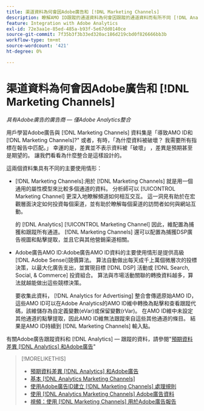 ```yaml
---
title: 渠道資料為何會因Adobe廣告和 [!DNL Marketing Channels]
description: 瞭解AMO ID跟蹤的通道資料為何會因跟蹤的通道資料而有所不同 [!DNL Analytics Marketing Channels]。
feature: Integration with Adobe Analytics
exl-id: 72e3aa1e-85ed-485a-b93f-5e67dd0140ce
source-git-commit: 7f35b3f3b33ed320ac186d219cbd0f826666bb3b
workflow-type: tm+mt
source-wordcount: '421'
ht-degree: 0%

---
```


# 渠道資料為何會因Adobe廣告和 [!DNL Marketing Channels]

*具有Adobe廣告的廣告商 — 僅Adobe Analytics整合*

用戶學習Adobe廣告與 [!DNL Marketing Channels] 資料集是「導致AMO ID和 [!DNL Marketing Channels]?&quot; 或者，有時，「為什麼資料被破壞？ 我需要所有指標在報告中匹配。」 幸運的是，差異並不表示資料被「破壞」 ，差異是預期甚至是期望的。 讓我們看看為什麼整合是這樣設計的。

這兩個資料集具有不同的主要使用情形：

* [!DNL Marketing Channels]:用於 [!DNL Marketing Channels] 就是用一個通用的屬性模型來比較多個通道的資料。 分析師可以 [!UICONTROL Marketing Channel] 更深入地瞭解頻道如何相互交互。 這一洞見有助於在宏觀層面決定如何投資每個渠道，並有助於瞭解每個渠道的訪問者如何與網站互動。

   的 [!DNL Analytics] [!UICONTROL Marketing Channel] 因此，維配置為捕獲和跟蹤所有通道。 [!DNL Marketing Channels] 還可以配置為捕獲DSP廣告視圖和點擊提取，並且它與其他營銷渠道相關。

* Adobe廣告AMO ID:Adobe廣告AMO ID資料的主要使用情形是提供高級 [!DNL Adobe Sensei]競價算法。 算法自動做出每天成千上萬個微層次的投標決策，以最大化廣告支出，並實現目標 [!DNL DSP] 活動或 [!DNL Search, Social, & Commerce] 投資組合。 算法與市場活動關聯的轉換資料越多，算法就越能做出這些競標決策。

   要收集此資料， [!DNL Analytics for Advertising] 整合會傳遞原始AMO ID，這些AMO ID可以在Adobe Analytics的AMO ID維中轉換為點擊和查看跟蹤代碼，該維儲存為自定義變數(eVar)或保留變數(rVar)。 在AMO ID維中未設定其他通道的點擊提取，因此AMO ID維無法跟蹤來自這些其他通道的條目。 結果是AMO ID持續到 [!DNL Marketing Channels] 輸入點。

有關Adobe廣告跟蹤資料和 [!DNL Analytics] — 跟蹤的資料，請參閱&quot;[預期資料差異 [!DNL Analytics] 和Adobe廣告](../data-variances.md)&quot;

>[!MORELIKETHIS]
>
>* [預期資料差異 [!DNL Analytics] 和Adobe廣告](/help/integrations/analytics/data-variances.md)
>* [基本 [!DNL Analytics Marketing Channels]](mc-overview.md)
>* [使用Adobe廣告ID建立 [!DNL Marketing Channels] 處理規則](mc-ids.md)
>* [使用 [!DNL Analytics Marketing Channels] Adobe廣告資料](mc-ac-data.md)
>* [視頻：使用 [!DNL Marketing Channels] 用於Adobe廣告報告](https://experienceleague.adobe.com/docs/advertising-learn/tutorials/analytics/analytics-reporting-a4adc.html)

